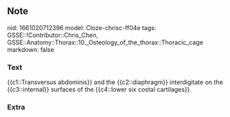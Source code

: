 ## Note
nid: 1661020712396
model: Cloze-chrisc-ff04e
tags: GSSE::!Contributor::Chris_Chen, GSSE::Anatomy::Thorax::10._Osteology_of_the_thorax::Thoracic_cage
markdown: false

### Text
<div class='toggle'>
  {{c1::Transversus abdominis}} and the {{c2::diaphragm}}
  interdigitate on the {{c3::internal}} surfaces of the {{c4::lower
  six costal cartilages}}.
</div>

### Extra

